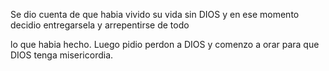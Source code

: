 Se dio cuenta de que habia vivido su vida sin DIOS y en ese momento decidio entregarsela y arrepentirse de todo

lo que habia hecho. Luego pidio perdon a DIOS y comenzo a orar para que DIOS tenga misericordia.



